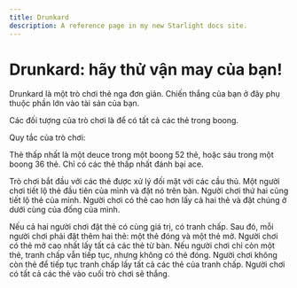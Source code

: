 ```yaml
---
title: Drunkard
description: A reference page in my new Starlight docs site.
---
```


# Drunkard: hãy thử vận may của bạn!

Drunkard là một trò chơi thẻ nga đơn giản. Chiến thắng của bạn ở đây phụ thuộc phần lớn vào tài sản của bạn.

Các đối tượng của trò chơi là để có tất cả các thẻ trong boong.

Quy tắc của trò chơi:

Thẻ thấp nhất là một deuce trong một boong 52 thẻ, hoặc sáu trong một boong 36 thẻ. Chỉ có các thẻ thấp nhất đánh bại ace.

Trò chơi bắt đầu với các thẻ được xử lý đối mặt với các cầu thủ. Một người chơi tiết lộ thẻ đầu tiên của mình và đặt nó trên bàn. Người chơi thứ hai cũng tiết lộ thẻ của mình. Người chơi có thẻ cao hơn lấy cả hai thẻ và đặt chúng ở dưới cùng của đống của mình.

Nếu cả hai người chơi đặt thẻ có cùng giá trị, có tranh chấp. Sau đó, mỗi người chơi phải đặt thêm hai thẻ: một thẻ đóng và một thẻ mở. Người chơi có thẻ mở cao nhất lấy tất cả các thẻ từ bàn. Nếu người chơi chỉ còn một thẻ, tranh chấp vẫn tiếp tục, nhưng không có thẻ đóng. Người chơi không còn thẻ để tiếp tục tranh chấp lấy tất cả các thẻ của tranh chấp. Người chơi có tất cả các thẻ vào cuối trò chơi sẽ thắng.
